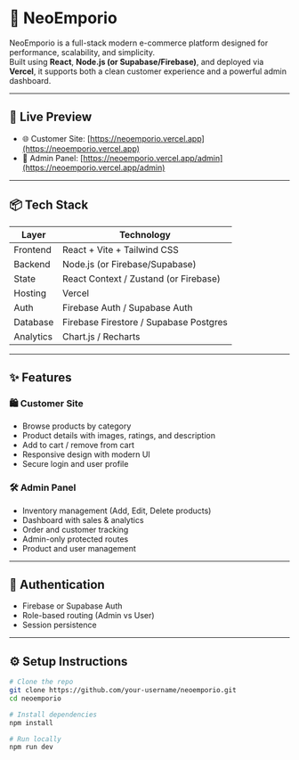 # 🏬 NeoEmporio

NeoEmporio is a full-stack modern e-commerce platform designed for performance, scalability, and simplicity.  
Built using **React**, **Node.js (or Supabase/Firebase)**, and deployed via **Vercel**, it supports both a clean customer experience and a powerful admin dashboard.

---

## 🔗 Live Preview

- 🌐 Customer Site: [https://neoemporio.vercel.app](https://neoemporio.vercel.app)
- 🔐 Admin Panel: [https://neoemporio.vercel.app/admin](https://neoemporio.vercel.app/admin)

---

## 📦 Tech Stack

| Layer      | Technology             |
|------------|------------------------|
| Frontend   | React + Vite + Tailwind CSS |
| Backend    | Node.js (or Firebase/Supabase) |
| State      | React Context / Zustand (or Firebase) |
| Hosting    | Vercel                 |
| Auth       | Firebase Auth / Supabase Auth |
| Database   | Firebase Firestore / Supabase Postgres |
| Analytics  | Chart.js / Recharts    |

---

## ✨ Features

### 🛍️ Customer Site

- Browse products by category
- Product details with images, ratings, and description
- Add to cart / remove from cart
- Responsive design with modern UI
- Secure login and user profile

### 🛠️ Admin Panel

- Inventory management (Add, Edit, Delete products)
- Dashboard with sales & analytics
- Order and customer tracking
- Admin-only protected routes
- Product and user management

---

## 🔐 Authentication

- Firebase or Supabase Auth
- Role-based routing (Admin vs User)
- Session persistence

---

## ⚙️ Setup Instructions

```bash
# Clone the repo
git clone https://github.com/your-username/neoemporio.git
cd neoemporio

# Install dependencies
npm install

# Run locally
npm run dev

